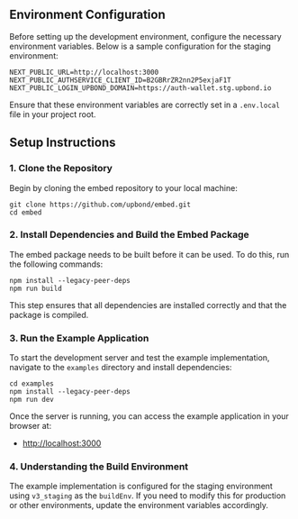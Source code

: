 ## Environment Configuration

Before setting up the development environment, configure the necessary environment variables. Below is a sample configuration for the staging environment:

```
NEXT_PUBLIC_URL=http://localhost:3000
NEXT_PUBLIC_AUTHSERVICE_CLIENT_ID=B2GBRrZR2nn2P5exjaF1T
NEXT_PUBLIC_LOGIN_UPBOND_DOMAIN=https://auth-wallet.stg.upbond.io
```

Ensure that these environment variables are correctly set in a `.env.local` file in your project root.

## Setup Instructions

### 1. Clone the Repository

Begin by cloning the embed repository to your local machine:

```
git clone https://github.com/upbond/embed.git
cd embed
```

### 2. Install Dependencies and Build the Embed Package

The embed package needs to be built before it can be used. To do this, run the following commands:

```
npm install --legacy-peer-deps
npm run build
```

This step ensures that all dependencies are installed correctly and that the package is compiled.

### 3. Run the Example Application

To start the development server and test the example implementation, navigate to the `examples` directory and install dependencies:

```
cd examples
npm install --legacy-peer-deps
npm run dev
```

Once the server is running, you can access the example application in your browser at:

- [http://localhost:3000](http://localhost:3000/)

### 4. Understanding the Build Environment

The example implementation is configured for the staging environment using `v3_staging` as the `buildEnv`. If you need to modify this for production or other environments, update the environment variables accordingly.
